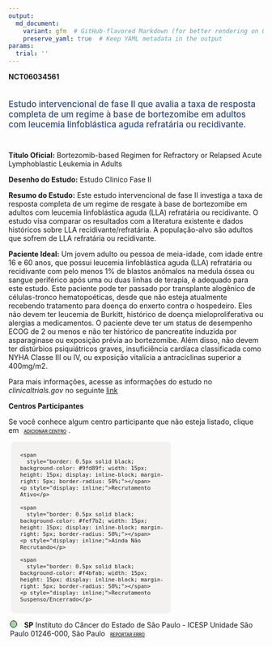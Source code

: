 ```yaml
---
output: 
  md_document:
    variant: gfm  # GitHub-flavored Markdown (for better rendering on GitHub)
    preserve_yaml: true  # Keep YAML metadata in the output
params:
  trial: ''
---
```


**NCT06034561**

<div style="padding: 5px 5px 5px 0px; font-size: 1.20em; font-weight: 500; color: #2E4A7F; text-align: left; margin-bottom: 20px">

Estudo intervencional de fase II que avalia a taxa de resposta completa
de um regime à base de bortezomibe em adultos com leucemia linfoblástica
aguda refratária ou recidivante.

</div>

**Título Oficial:** Bortezomib-based Regimen for Refractory or Relapsed
Acute Lymphoblastic Leukemia in Adults

**Desenho do Estudo:** Estudo Clinico Fase II

**Resumo do Estudo:** Este estudo intervencional de fase II investiga a
taxa de resposta completa de um regime de resgate à base de bortezomibe
em adultos com leucemia linfoblástica aguda (LLA) refratária ou
recidivante. O estudo visa comparar os resultados com a literatura
existente e dados históricos sobre LLA recidivante/refratária. A
população-alvo são adultos que sofrem de LLA refratária ou recidivante.

**Paciente Ideal:** Um jovem adulto ou pessoa de meia-idade, com idade
entre 16 e 60 anos, que possui leucemia linfoblástica aguda (LLA)
refratária ou recidivante com pelo menos 1% de blastos anômalos na
medula óssea ou sangue periférico após uma ou duas linhas de terapia, é
adequado para este estudo. Este paciente pode ter passado por
transplante alogênico de células-tronco hematopoéticas, desde que não
esteja atualmente recebendo tratamento para doença do enxerto contra o
hospedeiro. Eles não devem ter leucemia de Burkitt, histórico de doença
mieloproliferativa ou alergias a medicamentos. O paciente deve ter um
status de desempenho ECOG de 2 ou menos e não ter histórico de
pancreatite induzida por asparaginase ou exposição prévia ao
bortezomibe. Além disso, não devem ter distúrbios psiquiátricos graves,
insuficiência cardíaca classificada como NYHA Classe III ou IV, ou
exposição vitalícia a antraciclinas superior a 400mg/m2.

Para mais informações, acesse as informações do estudo no
*clinicaltrials.gov* no seguinte
[link](https://clinicaltrials.gov/ct2/show/NCT06034561)

**Centros Participantes**

Se você conhece algum centro participante que não esteja listado, clique
em
<span style="color: #2E4A7F; margin-left: 2px; padding: 4px; background-color: #f3f2f1; border-radius: 8px; font-weight: 500; font-size: 0.6em"><a
href="https://flazar.shinyapps.io/formsapp?study_nct_id=NCT06034561&amp;location_id=N%2FA&amp;location_full_name=N%2FA&amp;form_type=Adicionar%20Centro"
target="_blank">ADICIONAR CENTRO</a></span>.

<div style="margin-bottom: 8px; margin-left: 5px; padding: 8px; max-width: 300px; background-color: #f3f2f1; border-radius: 8px; font-size: 0.9em">

<div style="margin-left: 10px;">

    <span 
      style="border: 0.5px solid black; background-color: #9fd89f; width: 15px; height: 15px; display: inline-block; margin-right: 5px; border-radius: 50%;"></span>
    <p style="display: inline;">Recrutamento Ativo</p>

</div>

<div style="margin-left: 10px;">

    <span 
      style="border: 0.5px solid black; background-color: #fef7b2; width: 15px; height: 15px; display: inline-block; margin-right: 5px; border-radius: 50%;"></span>
    <p style="display: inline;">Ainda Não Recrutando</p>

</div>

<div style="margin-left: 10px;">

    <span 
      style="border: 0.5px solid black; background-color: #f4bfab; width: 15px; height: 15px; display: inline-block; margin-right: 5px; border-radius: 50%;"></span>
    <p style="display: inline;">Recrutamento Suspenso/Encerrado</p>

</div>

</div>

<div style="margin: 3px;">

<span style="border: 0.5px solid black; display: inline-block; width: 12px; height: 12px; border-radius: 50%; margin-right: 10px; padding-bottom: 0px; background-color: #9fd89f;"></span>
<b>SP</b> Instituto do Câncer do Estado de São Paulo - ICESP Unidade São
Paulo 01246-000, São Paulo
<span style="color: #2E4A7F; margin-left: 2px; padding: 4px; background-color: #f3f2f1; border-radius: 8px; font-weight: 500; font-size: 0.6em"><a
href="https://flazar.shinyapps.io/formsapp?study_nct_id=NCT06034561&amp;location_id=INSTITUTODOCANCERDOESTADODESAOPAULOSAOPAULOSP01246000BRAZIL&amp;location_full_name=Instituto%20do%20C%C3%A2ncer%20do%20Estado%20de%20S%C3%A3o%20Paulo%20-%20ICESP%20Unidade%20S%C3%A3o%20Paulo%2C%2001246-000%2C%20S%C3%A3o%20Paulo&amp;form_type=Reportar%20Erro"
target="_blank">REPORTAR ERRO</a></span>

</div>
